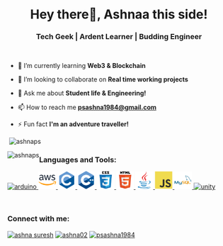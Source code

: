 <h1 align="center">Hey there👋, Ashnaa this side!</h1>
<h3 align="center">Tech Geek | Ardent Learner | Budding Engineer</h3>

<br>

- 🌱 I’m currently learning **Web3 & Blockchain**

- 👯 I’m looking to collaborate on **Real time working projects**

- 💬 Ask me about **Student life & Engineering!**

- 📫 How to reach me **psashna1984@gmail.com**

- ⚡ Fun fact **I'm an adventure traveller!**


<p>&nbsp;<img align="center" src="https://github-readme-stats.vercel.app/api?username=ashnaps&show_icons=true&locale=en" alt="ashnaps" /></p>

<p><img align="left" src="https://github-readme-stats.vercel.app/api/top-langs?username=ashnaps&show_icons=true&locale=en&layout=compact" alt="ashnaps" /></p>




<h3 align="left">Languages and Tools:</h3>
<p align="left"> <a href="https://www.arduino.cc/" target="_blank" rel="noreferrer"> <img src="https://cdn.worldvectorlogo.com/logos/arduino-1.svg" alt="arduino" width="40" height="40"/> </a> <a href="https://aws.amazon.com" target="_blank" rel="noreferrer"> <img src="https://raw.githubusercontent.com/devicons/devicon/master/icons/amazonwebservices/amazonwebservices-original-wordmark.svg" alt="aws" width="40" height="40"/> </a> <a href="https://www.cprogramming.com/" target="_blank" rel="noreferrer"> <img src="https://raw.githubusercontent.com/devicons/devicon/master/icons/c/c-original.svg" alt="c" width="40" height="40"/> </a> <a href="https://www.w3schools.com/cpp/" target="_blank" rel="noreferrer"> <img src="https://raw.githubusercontent.com/devicons/devicon/master/icons/cplusplus/cplusplus-original.svg" alt="cplusplus" width="40" height="40"/> </a> <a href="https://www.w3schools.com/css/" target="_blank" rel="noreferrer"> <img src="https://raw.githubusercontent.com/devicons/devicon/master/icons/css3/css3-original-wordmark.svg" alt="css3" width="40" height="40"/> </a> <a href="https://www.w3.org/html/" target="_blank" rel="noreferrer"> <img src="https://raw.githubusercontent.com/devicons/devicon/master/icons/html5/html5-original-wordmark.svg" alt="html5" width="40" height="40"/> </a> <a href="https://www.java.com" target="_blank" rel="noreferrer"> <img src="https://raw.githubusercontent.com/devicons/devicon/master/icons/java/java-original.svg" alt="java" width="40" height="40"/> </a> <a href="https://developer.mozilla.org/en-US/docs/Web/JavaScript" target="_blank" rel="noreferrer"> <img src="https://raw.githubusercontent.com/devicons/devicon/master/icons/javascript/javascript-original.svg" alt="javascript" width="40" height="40"/> </a> <a href="https://www.mysql.com/" target="_blank" rel="noreferrer"> <img src="https://raw.githubusercontent.com/devicons/devicon/master/icons/mysql/mysql-original-wordmark.svg" alt="mysql" width="40" height="40"/> </a> <a href="https://unity.com/" target="_blank" rel="noreferrer"> <img src="https://www.vectorlogo.zone/logos/unity3d/unity3d-icon.svg" alt="unity" width="40" height="40"/> </a> </p>
<br>
<h3 align="left">Connect with me:</h3>
<p align="left">
<a href="https://linkedin.com/in/ashna suresh" target="blank"><img align="center" src="https://raw.githubusercontent.com/rahuldkjain/github-profile-readme-generator/master/src/images/icons/Social/linked-in-alt.svg" alt="ashna suresh" height="30" width="40" /></a>
<a href="https://www.codechef.com/users/ashna02" target="blank"><img align="center" src="https://cdn.jsdelivr.net/npm/simple-icons@3.1.0/icons/codechef.svg" alt="ashna02" height="30" width="40" /></a>
<a href="https://www.hackerrank.com/psashna1984" target="blank"><img align="center" src="https://raw.githubusercontent.com/rahuldkjain/github-profile-readme-generator/master/src/images/icons/Social/hackerrank.svg" alt="psashna1984" height="30" width="40" /></a>
</p>

